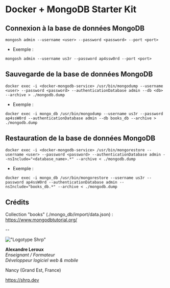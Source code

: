# Docker + MongoDB Starter Kit

## Connexion à la base de données MongoDB

```SH
mongosh admin --username <user> --password <password> --port <port>
```

- Exemple :

```SH
mongosh admin --username us3r --password ap4ssw0rd --port <port>
```

## Sauvegarde de la base de données MongoDB

```SH
docker exec -i <docker-mongodb-service> /usr/bin/mongodump --username <user> --password <password> --authenticationDatabase admin --db <db> --archive > ./mongodb.dump
```

- Exemple :

```SH
docker exec -i mongo_db /usr/bin/mongodump --username us3r --password ap4ssW0rd --authenticationDatabase admin --db books_db --archive > ./mongodb.dump
```

## Restauration de la base de données MongoDB

```SH
docker exec -i <docker-mongodb-service> /usr/bin/mongorestore --username <user> --password <password> --authenticationDatabase admin --nsInclude="<database_name>.*" --archive < ./mongodb.dump
```

- Exemple :

```SH
docker exec -i mongo_db /usr/bin/mongorestore --username us3r --password ap4ssW0rd --authenticationDatabase admin --nsInclude="books_db.*" --archive < ./mongodb.dump
```

## Crédits

Collection "books" (./mongo_db/import/data.json) : <https://www.mongodbtutorial.org/>

--

!["Logotype Shrp"](https://shrp.dev/images/shrp.png)

__Alexandre Leroux__  
_Enseignant / Formateur_  
_Développeur logiciel web & mobile_

Nancy (Grand Est, France)

<https://shrp.dev>
